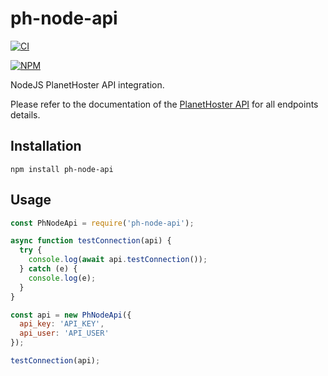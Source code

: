 # ph-node-api

[![CI](https://github.com/PlanetHoster/ph-node-api/actions/workflows/ci.yml/badge.svg)](https://github.com/PlanetHoster/ph-node-api/actions/workflows/ci.yml)

[![NPM](https://nodei.co/npm/ph-node-api.png)](https://nodei.co/npm/ph-node-api/)

NodeJS PlanetHoster API integration.

Please refer to the documentation of the [PlanetHoster API](https://apidoc.planethoster.com/) for all endpoints details.

## Installation
```
npm install ph-node-api
```

## Usage
```javascript
const PhNodeApi = require('ph-node-api');

async function testConnection(api) {
  try {
    console.log(await api.testConnection());
  } catch (e) {
    console.log(e);
  }
}

const api = new PhNodeApi({
  api_key: 'API_KEY',
  api_user: 'API_USER'
});

testConnection(api);
```